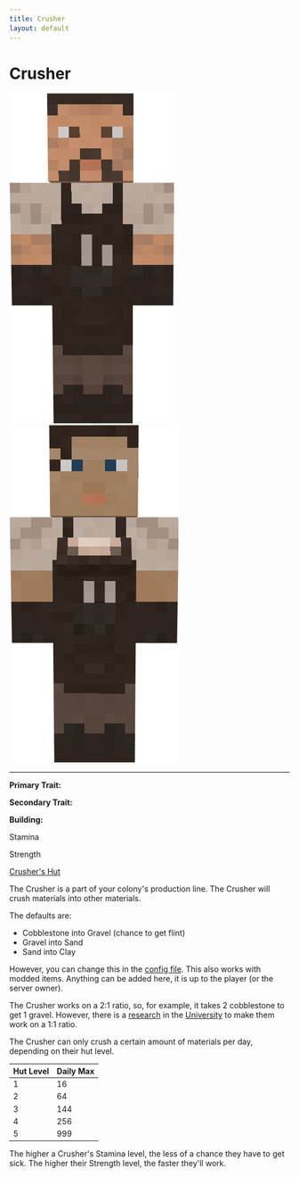 ```yaml
---
title: Crusher
layout: default
---
```

# Crusher

<div class="infobox box text-center">
<img src="../../assets/images/workers/smelter_m.png" alt="Crusher Male" />&nbsp;&nbsp;&nbsp;<img src="../../assets/images/workers/smelter_f.png" alt="Crusher Female" />
<hr />
  <div class="row section-text text-left">
    <div class="col">
      <p><strong>Primary Trait:</strong></p>
      <p><strong>Secondary Trait:</strong></p>
      <p><strong>Building:</strong></p>
    </div>
    <div class="col">
      <p class="traitp">Stamina</p>
      <p class="traits">Strength</p>
      <p><a href="../buildings/crusher">Crusher's Hut</a></p>
    </div>
  </div>
</div>

The Crusher is a part of your colony's production line. The Crusher will crush materials into other materials.

The defaults are:
<ul>
  <li>Cobblestone into Gravel (chance to get flint)</li>
  <li>Gravel into Sand</li>
  <li>Sand into Clay</li>
</ul>

However, you can change this in the [config file](../../source/misc/configfile). This also works with modded items. Anything can be added here, it is up to the player (or the server owner).

The Crusher works on a 2:1 ratio, so, for example, it takes 2 cobblestone to get 1 gravel. However, there is a [research](../../source/systems/research) in the [University](../../source/buildings/university) to make them work on a 1:1 ratio.

The Crusher can only crush a certain amount of materials per day, depending on their hut level.

| Hut Level | Daily Max |
| --------- | --------- |
| 1         | 16        |
| 2         | 64        |
| 3         | 144       |
| 4         | 256       |
| 5         | 999       |


The higher a Crusher's Stamina level, the less of a chance they have to get sick. The higher their Strength level, the faster they'll work.
